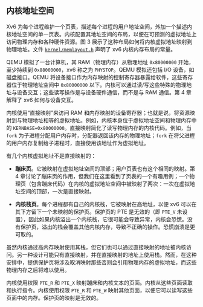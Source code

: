 ## 内核地址空间

Xv6 为每个进程维护一个页表，描述每个进程的用户地址空间，外加一个描述内核地址空间的单一页表。内核配置其地址空间的布局，以便在可预测的虚拟地址上访问物理内存和各种硬件资源。图 3 展示了这种布局如何将内核虚拟地址映射到物理地址。文件 [`kernel/memlayout.h`](/source/xv6-riscv/kernel/memlayout.h.md) 声明了 xv6 内核内存布局的常量。

QEMU 模拟了一台计算机，其 RAM（物理内存）从物理地址 `0x80000000` 开始，至少持续到 `0x88000000`，xv6 称之为 `PHYSTOP`。QEMU 模拟还包括 I/O 设备，如磁盘接口。QEMU 将设备接口作为内存映射的控制寄存器暴露给软件，这些寄存器位于物理地址空间中 `0x80000000` 以下。内核可以通过读/写这些特殊的物理地址与设备交互；这些读写操作是与设备硬件通信，而不是与 RAM 通信。第 4 章解释了 xv6 如何与设备交互。

内核使用“直接映射”来访问 RAM 和内存映射的设备寄存器；也就是说，将资源映射到与物理地址相等的虚拟地址。例如，内核本身位于虚拟地址空间和物理内存中的 `KERNBASE=0x80000000`。直接映射简化了读写物理内存的内核代码。例如，当 `fork` 为子进程分配用户内存时，分配器返回该内存的物理地址；`fork` 在将父进程的用户内存复制给子进程时，直接使用该地址作为虚拟地址。

有几个内核虚拟地址不是直接映射的：

*   **蹦床页**。它被映射在虚拟地址空间的顶部；用户页表也有这个相同的映射。第 4 章讨论了蹦床页的作用，但我们在这里看到了页表的一个有趣用例；一个物理页（包含蹦床代码）在内核的虚拟地址空间中被映射了两次：一次在虚拟地址空间的顶部，一次是直接映射。

*   **内核栈页**。每个进程都有自己的内核栈，它被映射在高地址，以便 xv6 可以在其下方留下一个未映射的保护页。保护页的 PTE 是无效的（即 `PTE_V` 未设置），因此如果内核溢出一个内核栈，它很可能会导致异常，内核会恐慌。没有保护页，溢出的栈会覆盖其他内核内存，导致不正确的操作。恐慌崩溃是更可取的。

虽然内核通过高内存映射使用其栈，但它们也可以通过直接映射的地址被内核访问。另一种设计可能只有直接映射，并在直接映射的地址上使用栈。然而，在这种安排中，提供保护页将涉及取消映射那些否则会引用物理内存的虚拟地址，而这些物理内存之后将难以使用。

内核使用权限 `PTE_R` 和 `PTE_X` 映射蹦床和内核文本的页面。内核从这些页面读取和执行指令。内核使用权限 `PTE_R` 和 `PTE_W` 映射其他页面，以便它可以读写这些页面中的内存。保护页的映射是无效的。
